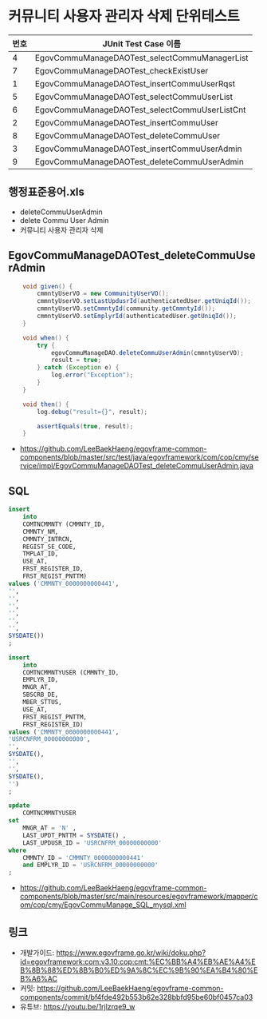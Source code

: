 # 커뮤니티 사용자 관리자 삭제 단위테스트

|번호|JUnit Test Case 이름|
|-|-|
|4|EgovCommuManageDAOTest_selectCommuManagerList|
|7|EgovCommuManageDAOTest_checkExistUser|
|1|EgovCommuManageDAOTest_insertCommuUserRqst|
|5|EgovCommuManageDAOTest_selectCommuUserList|
|6|EgovCommuManageDAOTest_selectCommuUserListCnt|
|2|EgovCommuManageDAOTest_insertCommuUser|
|8|EgovCommuManageDAOTest_deleteCommuUser|
|3|EgovCommuManageDAOTest_insertCommuUserAdmin|
|9|EgovCommuManageDAOTest_deleteCommuUserAdmin|

## 행정표준용어.xls

- deleteCommuUserAdmin
- delete Commu User Admin
- 커뮤니티 사용자 관리자 삭제

## EgovCommuManageDAOTest_deleteCommuUserAdmin

```java
	void given() {
		cmmntyUserVO = new CommunityUserVO();
		cmmntyUserVO.setLastUpdusrId(authenticatedUser.getUniqId());
		cmmntyUserVO.setCmmntyId(community.getCmmntyId());
		cmmntyUserVO.setEmplyrId(authenticatedUser.getUniqId());
	}

	void when() {
		try {
			egovCommuManageDAO.deleteCommuUserAdmin(cmmntyUserVO);
			result = true;
		} catch (Exception e) {
			log.error("Exception");
		}
	}

	void then() {
		log.debug("result={}", result);

		assertEquals(true, result);
	}
```

- https://github.com/LeeBaekHaeng/egovframe-common-components/blob/master/src/test/java/egovframework/com/cop/cmy/service/impl/EgovCommuManageDAOTest_deleteCommuUserAdmin.java

## SQL

```sql
insert
    into
    COMTNCMMNTY (CMMNTY_ID,
    CMMNTY_NM,
    CMMNTY_INTRCN,
    REGIST_SE_CODE,
    TMPLAT_ID,
    USE_AT,
    FRST_REGISTER_ID,
    FRST_REGIST_PNTTM)
values ('CMMNTY_0000000000441',
'',
'',
'',
'',
'',
'',
SYSDATE())
;

insert
    into
    COMTNCMMNTYUSER (CMMNTY_ID,
    EMPLYR_ID,
    MNGR_AT,
    SBSCRB_DE,
    MBER_STTUS,
    USE_AT,
    FRST_REGIST_PNTTM,
    FRST_REGISTER_ID)
values ('CMMNTY_0000000000441',
'USRCNFRM_00000000000',
'',
SYSDATE(),
'',
'',
SYSDATE(),
'')
;

update
    COMTNCMMNTYUSER
set
    MNGR_AT = 'N' ,
    LAST_UPDT_PNTTM = SYSDATE() ,
    LAST_UPDUSR_ID = 'USRCNFRM_00000000000'
where
    CMMNTY_ID = 'CMMNTY_0000000000441'
    and EMPLYR_ID = 'USRCNFRM_00000000000'
;
```

- https://github.com/LeeBaekHaeng/egovframe-common-components/blob/master/src/main/resources/egovframework/mapper/com/cop/cmy/EgovCommuManage_SQL_mysql.xml

## 링크

- 개발가이드: https://www.egovframe.go.kr/wiki/doku.php?id=egovframework:com:v3.10:cop:cmt:%EC%BB%A4%EB%AE%A4%EB%8B%88%ED%8B%B0%ED%9A%8C%EC%9B%90%EA%B4%80%EB%A6%AC
- 커밋: https://github.com/LeeBaekHaeng/egovframe-common-components/commit/bf4fde492b553b62e328bbfd95be60bf0457ca03
- 유튜브: https://youtu.be/1rjlzrqe9_w
